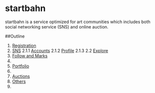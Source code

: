 **startbahn**
====
startbahn is a service optimized for art communities which includes both social networking service (SNS) and online auction.

##Outline
1. [Registration](#)
2. [SNS](#specifications)
2.1.1 [Accounts](#)
2.1.2 [Profile](#)
2.1.3 [](#)
2.2 [Explore](#)
5. [Follow and Marks](#)
6. [](#)
5. [Portfolio](#install)
6. 
7. [Auctions](#contribution)
8. [Others](#license)
9.
